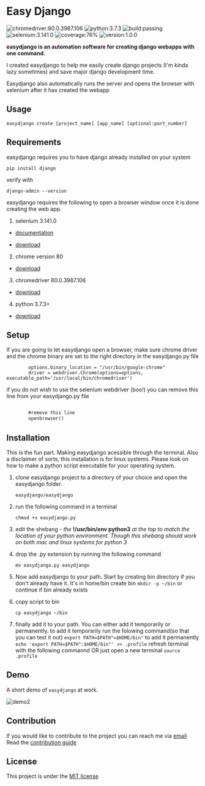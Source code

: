 # Easy Django

![chromedriver:80.0.3987.106](https://img.shields.io/badge/chromedriver-80.0.3987.106-blue)
![python:3.7.3](https://img.shields.io/badge/python-3.7.3-blue)
![build:passing](https://img.shields.io/badge/build-passing-green)
![selenium:3.141.0](https://img.shields.io/badge/selenium-3.141.0-black)
![coverage:76%](https://img.shields.io/badge/coverage-76%25-yellowgreen)
![version:1.0.0](https://img.shields.io/badge/version-1.0.0-black)

**easydjango is an automation software for creating django webapps with one command.**

I created easydjango to help me easily create django projects (I'm kinda lazy sometimes) and save major django development time.

Easydjango also automatically runs the server and opens the browser with selenium after it has created the webapp

## Usage

``easydjango create [project_name] [app_name] [optional:port_number]``


## Requirements

easydjango requires you to have django already installed on your system

```pip install django```

verify with

```django-admin --version```


easydjango requires the following to open a browser window once it is done creating the web app.


1. selenium 3.141.0 

- [documentation](https://selenium-python.readthedocs.io/api.html#selenium.webdriver.remote.webdriver.WebDriver.current_url)

- [download](https://pypi.org/project/selenium/)

2. chrome version 80 

- [download](https://www.google.com/chrome/?brand=CHBD&gclid=CjwKCAjwpqv0BRABEiwA-TySwcmdG9S6AfkK0EmkAgCUchDrG_NLrQmbyZ5PcTMYACxK2po4Tsq5nhoCZh0QAvD_BwE&gclsrc=aw.ds)

3. chromedriver 80.0.3987.106

- [download](https://chromedriver.chromium.org/downloads)


4. python 3.7.3+ 

- [download](https://www.python.org/downloads/)

## Setup

If you are going to let easydjango open a browser, make sure chrome driver and the chrome binary are set to the right directory in the easydjango.py file

```
        options.binary_location = "/usr/bin/google-chrome"
        driver = webdriver.Chrome(options=options, executable_path='/usr/local/bin/chromedriver')
```

if you do not wish to use the selenium webdriver (boo!) you can remove this line from your easydjango.py file

```def create:

        #remove this line
        openbrowser()
```

## Installation

This is the fun part. Making easydjango acessible through the terminal.
Also a disclaimer of sorts, this installation is for linux systems. Please look on how to make a python script executable for your operating system.

1. clone easydjango project to a directory of your choice and open the easydjango folder. 

    ``easydjango/easydjango``

2. run the following command in a terminal

    ``chmod +x easydjango.py``

3. edit the shebang - *the* **!/usr/bin/env python3** *at the top to match the location of your python environment. Though this shebang should work on both mac and linux systems for python 3*

4. drop the .py extension by running the following command

    ``mv easydjango.py easydjango``

5. Now add easydjango to your path. Start by creating bin directory if you don't already have it. It's in home/bin
        create bin
    ``mkdir -p ~/bin``
        or  continue if bin already exists

6. copy script to bin

    ``cp easydjango ~/bin``

7. finally add it to your path. You can either add it temporarily or permanently.
        to add it temporarily run the folowing command(so that you can test it out)
    ``export PATH=$PATH"=$HOME/bin"``
        to add it permanently 
    ``echo 'export PATH=$PATH":$HOME/bin"' >> .profile``
        refresh terminal with the following commannd OR just open a new terminal
    ``source .profile``
    


## Demo

A short demo of ``easydjango`` at work.

![demo2](https://user-images.githubusercontent.com/39020723/79636059-b709f680-817d-11ea-8fcf-93d5868b7dc4.gif)


## Contribution

If you would like to contribute to the project you can reach me via [email](mailto:leonkipkip@gmail.com)
Read the [contribution guide](https://github.com/leonkoech/easydjango/blob/master/contributions.md)

## License

This project is under the [MIT license](https://github.com/leonkoech/easydjango/blob/master/LICENSE)


